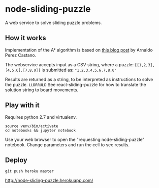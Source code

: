 # node-sliding-puzzle

A web service to solve sliding puzzle problems.


## How it works

Implementation of the A* algorithm is based on [this blog post](https://www.smashingmagazine.com/2016/02/javascript-ai-html-sliding-tiles-puzzle/) by Arnaldo Perez Castano.

The webservice accepts input as a CSV string, where a puzzle:
`[[1,2,3],[4,5,6],[7,8,0]]`
is submitted as:
`"1,2,3,4,5,6,7,8,0"`

Results are returned as a string, to be interpreted as instructions to solve the puzzle.
`LLDRRULD` 
See react-sliding-puzzle for how to translate the solution string to board movements.


## Play with it

Requires python 2.7 and virtualenv.

```
source venv/bin/activate
cd notebooks && jupyter notebook
```

Use your web browser to open the "requesting node-sliding-puzzle" notebook.
Change parameters and run the cell to see results.


## Deploy

`git push heroku master`

http://node-sliding-puzzle.herokuapp.com/